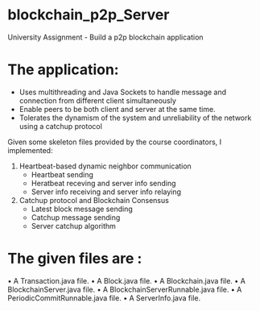 # blockchain_p2p_Server
University Assignment - Build a p2p blockchain application

# The application:
* Uses multithreading and Java Sockets to handle message and connection from different client simultaneously
* Enable peers to be both client and server at the same time.
* Tolerates the dynamism of the system and unreliability of the network using a catchup protocol

Given some skeleton files provided by the course coordinators, I implemented:
1. Heartbeat-based dynamic neighbor communication
   * Heartbeat sending
   * Heratbeat receving and server info sending
   * Server info receiving and server info relaying
2. Catchup protocol and Blockchain Consensus
   * Latest block message sending
   * Catchup message sending
   * Server catchup algorithm
   
# The given files are :
• A Transaction.java file.
• A Block.java file.
• A Blockchain.java file.
• A BlockchainServer.java file.
• A BlockchainServerRunnable.java file. 
• A PeriodicCommitRunnable.java file.
• A ServerInfo.java file.

